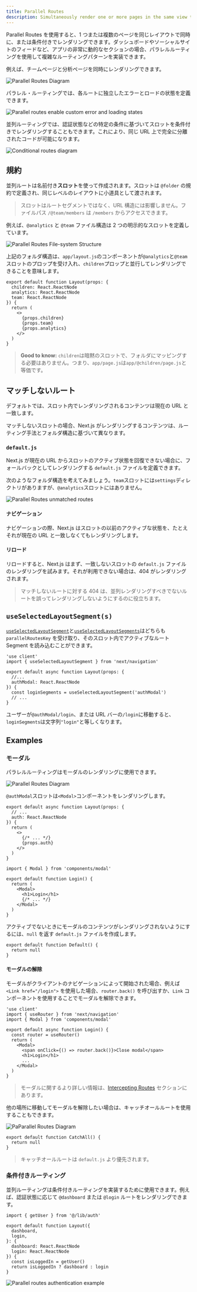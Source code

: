 ```yaml
---
title: Parallel Routes
description: Simultaneously render one or more pages in the same view that can be navigated independently. A pattern for highly dynamic applications.
---
```


Parallel Routes を使用すると、1 つまたは複数のページを同じレイアウトで同時に、または条件付きでレンダリングできます。ダッシュボードやソーシャルサイトのフィードなど、アプリの非常に動的なセクションの場合、パラレルルーティングを使用して複雑なルーティングパターンを実装できます。

例えば、チームページと分析ページを同時にレンダリングできます。

![Parallel Routes Diagram](../../assets/parallel-routes.avif)

パラレル・ルーティングでは、各ルートに独立したエラーとロードの状態を定義できます。

![Parallel routes enable custom error and loading states](../../assets/parallel-routes-cinematic-universe.avif)

並列ルーティングでは、認証状態などの特定の条件に基づいてスロットを条件付きでレンダリングすることもできます。これにより、同じ URL 上で完全に分離されたコードが可能になります。

![Conditional routes diagram](../../assets/conditional-routes-ui.avif)

## 規約

並列ルートは名前付き**スロット**を使って作成されます。スロットは `@folder` の規約で定義され、同じレベルのレイアウトに小道具として渡されます。

> スロットはルートセグメントではなく、URL 構造には影響しません。ファイルパス `/@team/members` は `/members` からアクセスできます。

例えば、`@analytics` と `@team` ファイル構造は 2 つの明示的なスロットを定義しています。

![Parallel Routes File-system Structure](../../assets/parallel-routes-file-system.avif)

上記のフォルダ構造は、`app/layout.js`のコンポーネントが`@analytics`と`@team`スロットのプロップを受け入れ、`children`プロップと並行してレンダリングできることを意味します。

```tsx title="app/layout.tsx"
export default function Layout(props: {
  children: React.ReactNode
  analytics: React.ReactNode
  team: React.ReactNode
}) {
  return (
    <>
      {props.children}
      {props.team}
      {props.analytics}
    </>
  )
}
```

> **Good to know:** `children`は暗黙のスロットで、フォルダにマッピングする必要はありません。つまり、`app/page.js`は`app/@children/page.js`と等価です。

## マッチしないルート

デフォルトでは、スロット内でレンダリングされるコンテンツは現在の URL と一致します。

マッチしないスロットの場合、Next.js がレンダリングするコンテンツは、ルーティング手法とフォルダ構造に基づいて異なります。

### `default.js`

Next.js が現在の URL からスロットのアクティブ状態を回復できない場合に、フォールバックとしてレンダリングする `default.js` ファイルを定義できます。

次のようなフォルダ構造を考えてみましょう。`team`スロットには`settings`ディレクトリがありますが、`@analytics`スロットにはありません。

![Parallel Routes unmatched routes](../../assets/parallel-routes-unmatched-routes.avif)

#### ナビゲーション

ナビゲーションの際、Next.js はスロットの以前のアクティブな状態を、たとえそれが現在の URL と一致しなくてもレンダリングします。

#### リロード

リロードすると、Next.js はまず、一致しないスロットの `default.js` ファイルのレンダリングを試みます。それが利用できない場合は、404 がレンダリングされます。

> マッチしないルートに対する 404 は、並列レンダリングすべきでないルートを誤ってレンダリングしないようにするのに役立ちます。

## `useSelectedLayoutSegment(s)`

[`useSelectedLayoutSegment`](/docs/app-router/api-reference/functions/use-selected-layout-segment)と[`useSelectedLayoutSegments`](/docs/app-router/api-reference/functions/use-selected-layout-segments)はどちらも `parallelRoutesKey` を受け取り、そのスロット内でアクティブなルート Segment を読み込むことができます。

```tsx title="app/layout.tsx"
'use client'
import { useSelectedLayoutSegment } from 'next/navigation'

export default async function Layout(props: {
  //...
  authModal: React.ReactNode
}) {
  const loginSegments = useSelectedLayoutSegment('authModal')
  // ...
}
```

<!-- textlint-disable -->

ユーザーが`@authModal/login`、または URL バーの`/login`に移動すると、`loginSegments`は文字列`"login"`と等しくなります。

<!-- textlint-enable -->

## Examples

### モーダル

パラレルルーティングはモーダルのレンダリングに使用できます。

![Parallel Routes Diagram](../../assets/parallel-routes-auth-modal.avif)

`@authModal`スロットは`<Modal>`コンポーネントをレンダリングします。

```tsx title="app/layout.tsx"
export default async function Layout(props: {
  // ...
  auth: React.ReactNode
}) {
  return (
    <>
      {/* ... */}
      {props.auth}
    </>
  )
}
```

```tsx title="app/@auth/login/page.tsx"
import { Modal } from 'components/modal'

export default function Login() {
  return (
    <Modal>
      <h1>Login</h1>
      {/* ... */}
    </Modal>
  )
}
```

アクティブでないときにモーダルのコンテンツがレンダリングされないようにするには、`null` を返す `default.js` ファイルを作成します。

```tsx title="app/@auth/login/default.tsx"
export default function Default() {
  return null
}
```

#### モーダルの解除

モーダルがクライアントのナビゲーションによって開始された場合、例えば `<Link href="/login">` を使用した場合、`router.back()` を呼び出すか、`Link` コンポーネントを使用することでモーダルを解除できます。

```tsx title="app/@auth/login/page.tsx" highlight="5"
'use client'
import { useRouter } from 'next/navigation'
import { Modal } from 'components/modal'

export default async function Login() {
  const router = useRouter()
  return (
    <Modal>
      <span onClick={() => router.back()}>Close modal</span>
      <h1>Login</h1>
      ...
    </Modal>
  )
}
```

> モーダルに関するより詳しい情報は、[Intercepting Routes](/docs/app-router/building-your-application/routing/intercepting-routes) セクションにあります。

他の場所に移動してモーダルを解除したい場合は、キャッチオールルートを使用することもできます。

![PaParallel Routes Diagram](../../assets/parallel-routes-catchall.svg)

```tsx title="app/@auth/[...catchAll]/page.js"
export default function CatchAll() {
  return null
}
```

> キャッチオールルートは `default.js` より優先されます。

### 条件付きルーティング

並列ルーティングは条件付きルーティングを実装するために使用できます。例えば、認証状態に応じて `@dashboard` または `@login` ルートをレンダリングできます。

```tsx title="app/layout.tsx"
import { getUser } from '@/lib/auth'

export default function Layout({
  dashboard,
  login,
}: {
  dashboard: React.ReactNode
  login: React.ReactNode
}) {
  const isLoggedIn = getUser()
  return isLoggedIn ? dashboard : login
}
```

![Parallel routes authentication example](../../assets/conditional-routes-ui.avif)
